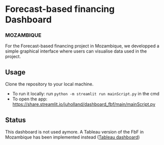 # Forecast-based financing Dashboard
### MOZAMBIQUE

For the Forecast-based financing project in Mozambique, we developped a simple graphical interface where users can visualise data used in the project.

## Usage

Clone the repository to your local machine.
 - To run it locally: run `python -m streamlit run mainScript.py` in the cmd
 - To open the app:  https://share.streamlit.io/juholland/dashboard_fbf/main/mainScript.py
 
 
## Status

This dashboard is not used aymore. 
A Tableau version of the FbF in Mozambique has been implemented instead ([Tableau dashboard](https://analytics.wfp.org/t/Public/views/FbFMozambique-Currentseason_16608371100510/Mapadavisogeral?:showAppBanner=false&:display_count=n&:showVizHome=n&:origin=viz_share_link))
